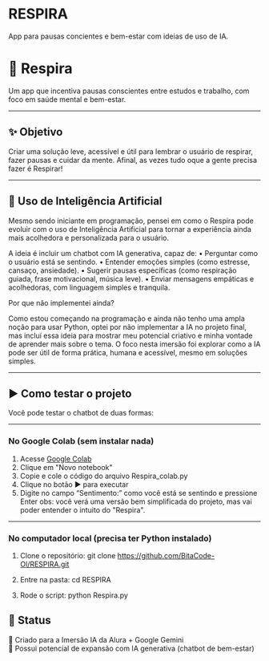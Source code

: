 # RESPIRA
App para pausas concientes e bem-estar com ideias de uso de IA. 
# 🌿 Respira

Um app que incentiva pausas conscientes entre estudos e trabalho, com foco em saúde mental e bem-estar.

---

## ✨ Objetivo
Criar uma solução leve, acessível e útil para lembrar o usuário de respirar, fazer pausas e cuidar da mente. Afinal, as vezes tudo oque a gente precisa fazer é Respirar! 

---

## 🤖 Uso de Inteligência Artificial

Mesmo sendo iniciante em programação, pensei em como o Respira pode evoluir com o uso de Inteligência Artificial para tornar a experiência ainda mais acolhedora e personalizada para o usuário.

A ideia é incluir um chatbot com IA generativa, capaz de:
 • Perguntar como o usuário está se sentindo.
 • Entender emoções simples (como estresse, cansaço, ansiedade).
 • Sugerir pausas específicas (como respiração guiada, frase motivacional, música leve).
 • Enviar mensagens empáticas e acolhedoras, com linguagem simples e tranquila.

Por que não implementei ainda?

Como estou começando na programação e ainda não tenho uma ampla noção para usar Python, optei por não implementar a IA no projeto final, mas incluí essa ideia para mostrar meu potencial criativo e minha vontade de aprender mais sobre o tema. O foco nesta imersão foi explorar como a IA pode ser útil de forma prática, humana e acessível, mesmo em soluções simples.

---

## ▶️ Como testar o projeto

Você pode testar o chatbot de duas formas:

---

### No Google Colab (sem instalar nada)

1. Acesse [Google Colab](https://colab.research.google.com)  
2. Clique em "Novo notebook"  
3. Copie e cole o código do arquivo Respira_colab.py  
4. Clique no botão ▶️ para executar  
5. Digite no campo “Sentimento:” como você está se sentindo e pressione Enter
obs: você verá uma versão bem simplificada do projeto, mas vai poder entender o intuito do "Respira".

---

### No computador local (precisa ter Python instalado)

1. Clone o repositório:
git clone https://github.com/BitaCode-Ol/RESPIRA.git

2. Entre na pasta: cd RESPIRA

3. Rode o script: python Respira.py
## 🚧 Status

🔹 Criado para a Imersão IA da Alura + Google Gemini<br>
🔹 Possui potencial de expansão com IA generativa (chatbot de bem-estar)
